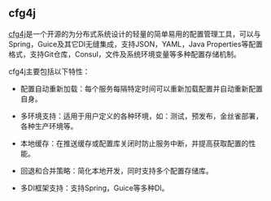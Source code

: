 ## cfg4j

[cfg4j](http://www.cfg4j.org/)是一个开源的为分布式系统设计的轻量的简单易用的配置管理工具，可以与Spring，Guice及其它DI无缝集成，支持JSON，YAML，Java Properties等配置格式，支持Git仓库，Consul，文件及系统环境变量等多种配置存储机制。

cfg4j主要包括以下特性：

- 配置自动重新加载：每个服务每隔特定时间可以重新加载配置并自动重新配置自身。

- 多环境支持：适用于用户定义的各种环境，如：测试，预发布，金丝雀部署，各种生产环境等。

- 本地缓存：在推送缓存或配置库关闭时防止服务中断，并提高获取配置的性能。

- 回退和合并策略：简化本地开发，同时支持多个配置存储库。

- 多DI框架支持：支持Spring，Guice等多种DI。







